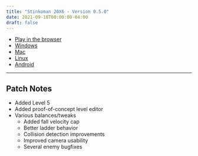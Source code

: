 ```yaml
---
title: "Stinkoman 20X6 - Version 0.5.0"
date: 2021-09-18T00:00:00-04:00
draft: false
---
```


- [Play in the browser](https://storage.ratheronfire.com/stinkoman/0.5.0/web)
- [Windows](https://storage.ratheronfire.com/stinkoman/0.5.0/stinkoman-windows.zip)
- [Mac](https://storage.ratheronfire.com/stinkoman/0.5.0/stinkoman-mac.zip)
- [Linux](https://storage.ratheronfire.com/stinkoman/0.5.0/stinkoman-linux.zip)
- [Android](https://storage.ratheronfire.com/stinkoman/0.5.0/stinkoman-android.apk)

-----

## Patch Notes

- Added Level 5
- Added proof-of-concept level editor
- Various balances/tweaks
  - Added fall velocity cap
  - Better ladder behavior
  - Collision detection improvements
  - Improved camera usability
  - Several enemy bugfixes